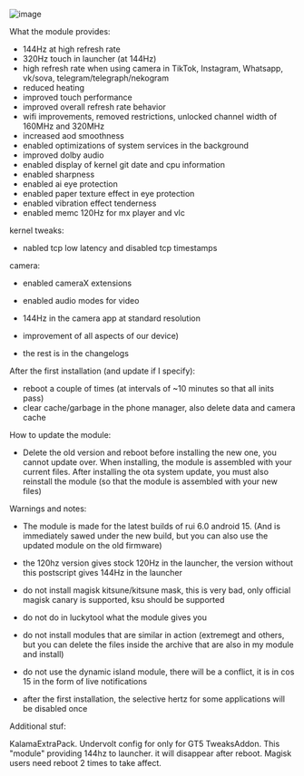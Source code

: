 ![image](https://github.com/user-attachments/assets/a2dff4da-02db-44a1-9c34-e4585ac3e527)

What the module provides:

- 144Hz at high refresh rate
- 320Hz touch in launcher (at 144Hz)
- high refresh rate when using camera in TikTok, Instagram, Whatsapp, vk/sova, telegram/telegraph/nekogram
- reduced heating
- improved touch performance
- improved overall refresh rate behavior
- wifi improvements, removed restrictions, unlocked channel width of 160MHz and 320MHz
- increased aod smoothness
- enabled optimizations of system services in the background
- improved dolby audio
- enabled display of kernel git date and cpu information
- enabled sharpness
- enabled ai eye protection
- enabled paper texture effect in eye protection
- enabled vibration effect tenderness
- enabled memc 120Hz for mx player and vlc

kernel tweaks:
- nabled tcp low latency and disabled tcp timestamps

camera:
- enabled cameraX extensions
- enabled audio modes for video
- 144Hz in the camera app at standard resolution

- improvement of all aspects of our device)
- the rest is in the changelogs

After the first installation (and update if I specify):

- reboot a couple of times (at intervals of ~10 minutes so that all inits pass)
- clear cache/garbage in the phone manager, also delete data and camera cache

How to update the module:

- Delete the old version and reboot before installing the new one, you cannot update over. When installing, the module is assembled with your current files. After installing the ota system update, you must also reinstall the module (so that the module is assembled with your new files)

Warnings and notes:

- The module is made for the latest builds of rui 6.0 android 15. (And is immediately sawed under the new build, but you can also use the updated module on the old firmware)

- the 120hz version gives stock 120Hz in the launcher, the version without this postscript gives 144Hz in the launcher

- do not install magisk kitsune/kitsune mask, this is very bad, only official magisk canary is supported, ksu should be supported

- do not do in luckytool what the module gives you

- do not install modules that are similar in action (extremegt and others, but you can delete the files inside the archive that are also in my module and install)

- do not use the dynamic island module, there will be a conflict, it is in cos 15 in the form of live notifications

- after the first installation, the selective hertz for some applications will be disabled once

Additional stuf:

KalamaExtraPack. Undervolt config for only for GT5
TweaksAddon. This "module" providing 144hz to launcher. it will disappear after reboot. Magisk users need reboot 2 times to take affect.
 
